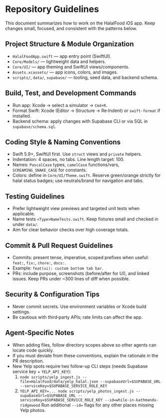 # Repository Guidelines

This document summarizes how to work on the HalalFood iOS app. Keep changes small, focused, and consistent with the patterns below.

## Project Structure & Module Organization
- `HalalFoodApp.swift` — app entry point (SwiftUI).
- `Core/Models/` — lightweight data and helpers.
- `Core/UI/` — app theming and SwiftUI views/components.
- `Assets.xcassets/` — app icons, colors, and images.
- `scripts/`, `data/`, `supabase/` — tooling, seed data, and backend schema.

## Build, Test, and Development Commands
- Run app: Xcode → select a simulator → `Cmd+R`.
- Format Swift: Xcode (Editor → Structure → Re‑Indent) or `swift-format` if installed.
- Backend schema: apply changes with Supabase CLI or via SQL in `supabase/schema.sql`.

## Coding Style & Naming Conventions
- Swift 5.9+, SwiftUI first. Use `struct` views and `private` helpers.
- Indentation: 4 spaces, no tabs. Line length target: 100.
- Names: `PascalCase` types, `camelCase` functions/vars, `SCREAMING_SNAKE_CASE` for constants.
- Colors: define in `Core/UI/Theme.swift`. Reserve green/orange strictly for halal status badges; use neutrals/brand for navigation and tabs.

## Testing Guidelines
- Prefer lightweight view previews and targeted unit tests when applicable.
- Name tests `<Type>NameTests.swift`. Keep fixtures small and checked in under `data/`.
- Aim for clear behavior checks over high coverage totals.

## Commit & Pull Request Guidelines
- Commits: present tense, imperative, scoped prefixes when useful: `feat:`, `fix:`, `chore:`, `docs:`.
- Example: `feat(ui): custom bottom tab bar`.
- PRs: include purpose, screenshots (before/after for UI), and linked issues. Keep PRs under ~300 lines of diff when possible.

## Security & Configuration Tips
- Never commit secrets. Use environment variables or Xcode build settings.
- Be cautious with third‑party APIs; rate limits can affect the app.

## Agent‑Specific Notes
- When adding files, follow directory scopes above so other agents can locate code quickly.
- If you must deviate from these conventions, explain the rationale in the PR description.
- New Yelp spots require two follow-up CLI steps (needs Supabase service key + `YELP_API_KEY`):
  1. `node scripts/yelp_ingest.js --file=HalalFood/data/yelp_halal.json --supabaseUrl=$SUPABASE_URL --serviceKey=$SUPABASE_SERVICE_ROLE_KEY`
  2. `YELP_API_KEY=... node scripts/yelp_photos_ingest.js --supabaseUrl=$SUPABASE_URL --serviceKey=$SUPABASE_SERVICE_ROLE_KEY --id=while-in-kathmandu-ridgewood`
  Run additional `--id=` flags for any other places missing Yelp photos.
